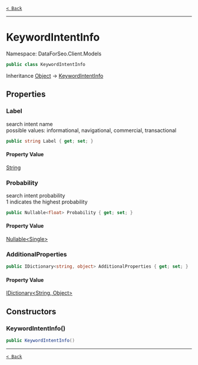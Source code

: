 [`< Back`](./)

---

# KeywordIntentInfo

Namespace: DataForSeo.Client.Models

```csharp
public class KeywordIntentInfo
```

Inheritance [Object](https://docs.microsoft.com/en-us/dotnet/api/system.object) → [KeywordIntentInfo](./dataforseo.client.models.keywordintentinfo)

## Properties

### **Label**

search intent name
 <br>possible values: informational, navigational, commercial, transactional

```csharp
public string Label { get; set; }
```

#### Property Value

[String](https://docs.microsoft.com/en-us/dotnet/api/system.string)<br>

### **Probability**

search intent probability
 <br>1 indicates the highest probability

```csharp
public Nullable<float> Probability { get; set; }
```

#### Property Value

[Nullable&lt;Single&gt;](https://docs.microsoft.com/en-us/dotnet/api/system.nullable-1)<br>

### **AdditionalProperties**

```csharp
public IDictionary<string, object> AdditionalProperties { get; set; }
```

#### Property Value

[IDictionary&lt;String, Object&gt;](https://docs.microsoft.com/en-us/dotnet/api/system.collections.generic.idictionary-2)<br>

## Constructors

### **KeywordIntentInfo()**

```csharp
public KeywordIntentInfo()
```

---

[`< Back`](./)

